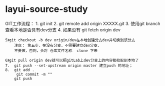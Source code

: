 # layui-source-study
GIT工作流程：
	1. git init
	2. git remote add origin XXXXX.git
	3. 使用git branch 查看本地是否具有dev分支
                4. 如果没有 git fetch origin dev

	5》git checkout -b dev origin/dev在本地创建分支dev并切换到该分支 
		注意： 第五步，在没有分支，不需要建立dev分支，
		不要做，否则，会将 仓库文件名称  clone 下来
	
	6》git pull origin dev就可以把gitLab上dev分支上的内容都拉取到本地了
	7.  git push --set-upstream origin master 建立push 的地址；
	8.  git add .
	     git commit -m ""
	    git push